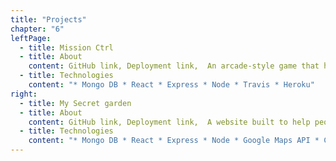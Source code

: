 ```yaml
---
title: "Projects"
chapter: "6"
leftPage:
  - title: Mission Ctrl
  - title: About
    content: GitHub link, Deployment link,  An arcade-style game that helps developers become more efficient coders by teaching VS code short cuts. Built in 10 days using agile processes as part of Makers final group project.
  - title: Technologies
    content: "* Mongo DB * React * Express * Node * Travis * Heroku"
right:
  - title: My Secret garden
  - title: About
    content: GitHub link, Deployment link,  A website built to help people locate gardens in and around London.
  - title: Technologies
    content: "* Mongo DB * React * Express * Node * Google Maps API * CircleCI * Netlify"
---
```

